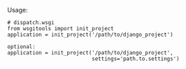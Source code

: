 Usage:

	# dispatch.wsgi
	from wsgitools import init_project
	application = init_project('/path/to/django_project')
	
	optional:
	application = init_project('/path/to/django_project', 
							   settings='path.to.settings')
